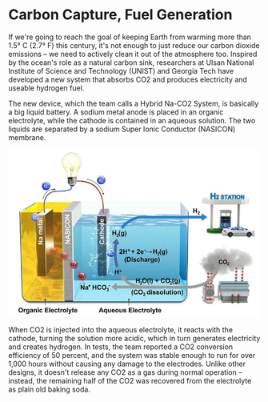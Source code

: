 # Carbon Capture, Fuel Generation

If we're going to reach the goal of keeping Earth from warming more
than 1.5° C (2.7° F) this century, it's not enough to just reduce our
carbon dioxide emissions – we need to actively clean it out of the
atmosphere too. Inspired by the ocean's role as a natural carbon sink,
researchers at Ulsan National Institute of Science and Technology
(UNIST) and Georgia Tech have developed a new system that absorbs CO2
and produces electricity and useable hydrogen fuel.

The new device, which the team calls a Hybrid Na-CO2 System, is
basically a big liquid battery. A sodium metal anode is placed in an
organic electrolyte, while the cathode is contained in an aqueous
solution. The two liquids are separated by a sodium Super Ionic
Conductor (NASICON) membrane.

![](naco2.jpg)

When CO2 is injected into the aqueous electrolyte, it reacts with the
cathode, turning the solution more acidic, which in turn generates
electricity and creates hydrogen. In tests, the team reported a CO2
conversion efficiency of 50 percent, and the system was stable enough
to run for over 1,000 hours without causing any damage to the
electrodes. Unlike other designs, it doesn't release any CO2 as a gas
during normal operation – instead, the remaining half of the CO2 was
recovered from the electrolyte as plain old baking soda.






